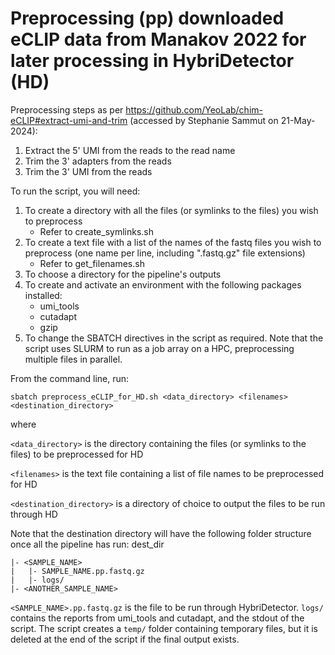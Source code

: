 # Preprocessing (pp) downloaded eCLIP data from Manakov 2022 for later processing in HybriDetector (HD)

Preprocessing steps as per https://github.com/YeoLab/chim-eCLIP#extract-umi-and-trim (accessed by Stephanie Sammut on 21-May-2024):


1. Extract the 5' UMI from the reads to the read name
2. Trim the 3' adapters from the reads
3. Trim the 3' UMI from the reads


To run the script, you will need:


1. To create a directory with all the files (or symlinks to the files) you wish to preprocess
    - Refer to create_symlinks.sh
2. To create a text file with a list of the names of the fastq files you wish to preprocess (one name per line, including ".fastq.gz" file extensions) 
    - Refer to get_filenames.sh
3. To choose a directory for the pipeline's outputs
4. To create and activate an environment with the following packages installed: 
    - umi_tools
    - cutadapt
    - gzip
5. To change the SBATCH directives in the script as required. Note that the script uses SLURM to run as a job array on a HPC, preprocessing multiple files in parallel. 




From the command line, run:


`sbatch preprocess_eCLIP_for_HD.sh <data_directory> <filenames> <destination_directory>` 


where 


`<data_directory>` is the directory containing the files (or symlinks to the files) to be preprocessed for HD 


`<filenames>` is the text file containing a list of file names to be preprocessed for HD 


`<destination_directory>` is a directory of choice to output the files to be run through HD 




Note that the destination directory will have the following folder structure once all the pipeline has run:
dest_dir 


    |- <SAMPLE_NAME> 
    |   |- SAMPLE_NAME.pp.fastq.gz 
    |   |- logs/ 
    |- <ANOTHER_SAMPLE_NAME> 


`<SAMPLE_NAME>.pp.fastq.gz` is the file to be run through HybriDetector. `logs/` contains the reports from umi_tools and cutadapt, and the stdout of the script. The script creates a `temp/` folder containing temporary files, but it is deleted at the end of the script if the final output exists. 
